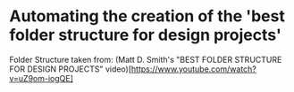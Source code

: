 # Automating the creation of the 'best folder structure for design projects'

Folder Structure taken from: (Matt D. Smith's "BEST FOLDER STRUCTURE FOR DESIGN PROJECTS" video)[https://www.youtube.com/watch?v=uZ9om-iogQE]
